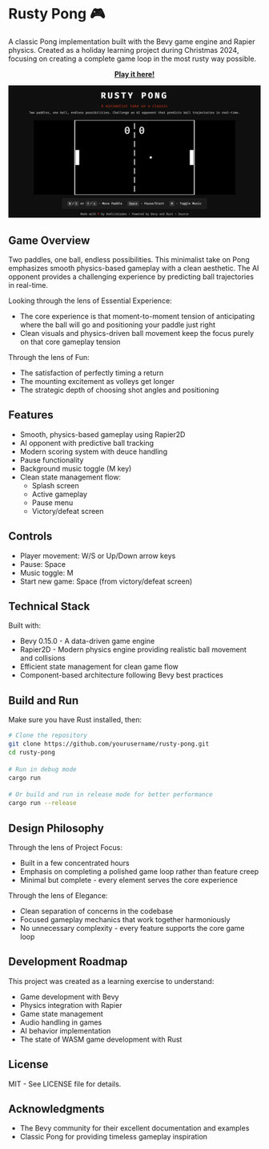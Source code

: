 # Rusty Pong 🎮

A classic Pong implementation built with the Bevy game engine and Rapier physics. Created as a holiday learning project
during Christmas 2024, focusing on creating a complete game loop in the most rusty way possible.

<p style="text-align: center">
  <strong><a href="https://0xalcibiades.github.io/rusty-pong/">Play it here!</a></strong>
</p>

![Rusty Pong](assets/social-card.png)

## Game Overview

Two paddles, one ball, endless possibilities. This minimalist take on Pong emphasizes smooth physics-based gameplay with
a clean aesthetic. The AI opponent provides a challenging experience by predicting ball trajectories in real-time.

Looking through the lens of Essential Experience:

- The core experience is that moment-to-moment tension of anticipating where the ball will go and positioning your
  paddle just right
- Clean visuals and physics-driven ball movement keep the focus purely on that core gameplay tension

Through the lens of Fun:

- The satisfaction of perfectly timing a return
- The mounting excitement as volleys get longer
- The strategic depth of choosing shot angles and positioning

## Features

- Smooth, physics-based gameplay using Rapier2D
- AI opponent with predictive ball tracking
- Modern scoring system with deuce handling
- Pause functionality
- Background music toggle (M key)
- Clean state management flow:
  - Splash screen
  - Active gameplay
  - Pause menu
  - Victory/defeat screen

## Controls

- Player movement: W/S or Up/Down arrow keys
- Pause: Space
- Music toggle: M
- Start new game: Space (from victory/defeat screen)

## Technical Stack

Built with:

- Bevy 0.15.0 - A data-driven game engine
- Rapier2D - Modern physics engine providing realistic ball movement and collisions
- Efficient state management for clean game flow
- Component-based architecture following Bevy best practices

## Build and Run

Make sure you have Rust installed, then:

```bash
# Clone the repository
git clone https://github.com/yourusername/rusty-pong.git
cd rusty-pong

# Run in debug mode
cargo run

# Or build and run in release mode for better performance
cargo run --release
```

## Design Philosophy

Through the lens of Project Focus:

- Built in a few concentrated hours
- Emphasis on completing a polished game loop rather than feature creep
- Minimal but complete - every element serves the core experience

Through the lens of Elegance:

- Clean separation of concerns in the codebase
- Focused gameplay mechanics that work together harmoniously
- No unnecessary complexity - every feature supports the core game loop

## Development Roadmap

This project was created as a learning exercise to understand:

- Game development with Bevy
- Physics integration with Rapier
- Game state management
- Audio handling in games
- AI behavior implementation
- The state of WASM game development with Rust

## License

MIT - See LICENSE file for details.

## Acknowledgments

- The Bevy community for their excellent documentation and examples
- Classic Pong for providing timeless gameplay inspiration
